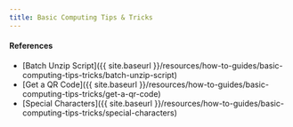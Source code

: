 ```yaml
---
title: Basic Computing Tips & Tricks
---
```




#### References

- [Batch Unzip Script]({{ site.baseurl }}/resources/how-to-guides/basic-computing-tips-tricks/batch-unzip-script)
- [Get a QR Code]({{ site.baseurl }}/resources/how-to-guides/basic-computing-tips-tricks/get-a-qr-code)
- [Special Characters]({{ site.baseurl }}/resources/how-to-guides/basic-computing-tips-tricks/special-characters)


